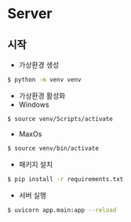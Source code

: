 # Server

## 시작

- 가상환경 생성

```bash
$ python -m venv venv
```



- 가상환경 활성화
- Windows

```bash
$ source venv/Scripts/activate
```

- MaxOs

```bash
$ source venv/bin/activate
```



- 패키지 설치

```bash
$ pip install -r requirements.txt
```



- 서버 실행

```bash
$ uvicorn app.main:app --reload
```

